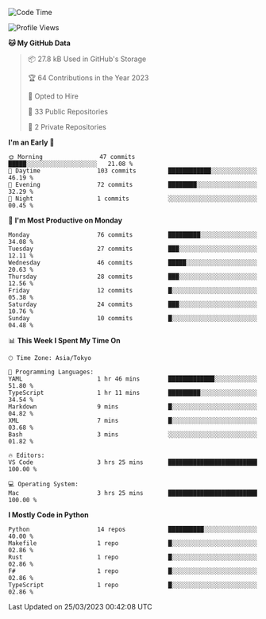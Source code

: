 <!--START_SECTION:waka-->
![Code Time](http://img.shields.io/badge/Code%20Time-602%20hrs%2041%20mins-blue)

![Profile Views](http://img.shields.io/badge/Profile%20Views-0-blue)

**🐱 My GitHub Data** 

> 📦 27.8 kB Used in GitHub's Storage 
 > 
> 🏆 64 Contributions in the Year 2023
 > 
> 💼 Opted to Hire
 > 
> 📜 33 Public Repositories 
 > 
> 🔑 2 Private Repositories 
 > 
**I'm an Early 🐤** 

```text
🌞 Morning                47 commits          █████░░░░░░░░░░░░░░░░░░░░   21.08 % 
🌆 Daytime                103 commits         ████████████░░░░░░░░░░░░░   46.19 % 
🌃 Evening                72 commits          ████████░░░░░░░░░░░░░░░░░   32.29 % 
🌙 Night                  1 commits           ░░░░░░░░░░░░░░░░░░░░░░░░░   00.45 % 
```
📅 **I'm Most Productive on Monday** 

```text
Monday                   76 commits          █████████░░░░░░░░░░░░░░░░   34.08 % 
Tuesday                  27 commits          ███░░░░░░░░░░░░░░░░░░░░░░   12.11 % 
Wednesday                46 commits          █████░░░░░░░░░░░░░░░░░░░░   20.63 % 
Thursday                 28 commits          ███░░░░░░░░░░░░░░░░░░░░░░   12.56 % 
Friday                   12 commits          █░░░░░░░░░░░░░░░░░░░░░░░░   05.38 % 
Saturday                 24 commits          ███░░░░░░░░░░░░░░░░░░░░░░   10.76 % 
Sunday                   10 commits          █░░░░░░░░░░░░░░░░░░░░░░░░   04.48 % 
```


📊 **This Week I Spent My Time On** 

```text
🕑︎ Time Zone: Asia/Tokyo

💬 Programming Languages: 
YAML                     1 hr 46 mins        █████████████░░░░░░░░░░░░   51.80 % 
TypeScript               1 hr 11 mins        █████████░░░░░░░░░░░░░░░░   34.54 % 
Markdown                 9 mins              █░░░░░░░░░░░░░░░░░░░░░░░░   04.82 % 
XML                      7 mins              █░░░░░░░░░░░░░░░░░░░░░░░░   03.68 % 
Bash                     3 mins              ░░░░░░░░░░░░░░░░░░░░░░░░░   01.82 % 

🔥 Editors: 
VS Code                  3 hrs 25 mins       █████████████████████████   100.00 % 

💻 Operating System: 
Mac                      3 hrs 25 mins       █████████████████████████   100.00 % 
```

**I Mostly Code in Python** 

```text
Python                   14 repos            ██████████░░░░░░░░░░░░░░░   40.00 % 
Makefile                 1 repo              █░░░░░░░░░░░░░░░░░░░░░░░░   02.86 % 
Rust                     1 repo              █░░░░░░░░░░░░░░░░░░░░░░░░   02.86 % 
F#                       1 repo              █░░░░░░░░░░░░░░░░░░░░░░░░   02.86 % 
TypeScript               1 repo              █░░░░░░░░░░░░░░░░░░░░░░░░   02.86 % 
```




 Last Updated on 25/03/2023 00:42:08 UTC
<!--END_SECTION:waka-->
